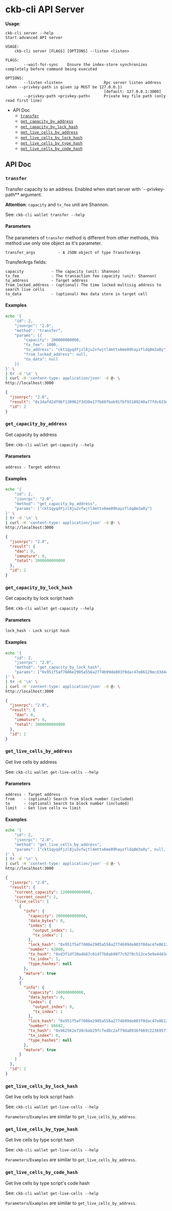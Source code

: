 # ckb-cli API Server

**Usage**:
```
ckb-cli server --help
Start advanced API server

USAGE:
    ckb-cli server [FLAGS] [OPTIONS] --listen <listen>

FLAGS:
        --wait-for-sync    Ensure the index-store synchronizes completely before command being executed

OPTIONS:
        --listen <listen>                  Rpc server listen address (when --privkey-path is given ip MUST be 127.0.0.1)
                                           [default: 127.0.0.1:3000]
        --privkey-path <privkey-path>      Private key file path (only read first line)
```

* API Doc
  * [`transfer`](#transfer)
  * [`get_capacity_by_address`](#get_capacity_by_address)
  * [`get_capacity_by_lock_hash`](#get_capacity_by_lock_hash)
  * [`get_live_cells_by_address`](#get_live_cells_by_address)
  * [`get_live_cells_by_lock_hash`](#get_live_cells_by_lock_hash)
  * [`get_live_cells_by_type_hash`](#get_live_cells_by_type_hash)
  * [`get_live_cells_by_code_hash`](#get_live_cells_by_code_hash)


## API Doc

### `transfer`

Transfer capacity to an address. Enabled when start server with `--privkey-path** argument.

**Attention**: `capacity` and `tx_fee` unit are Shannon.

See: `ckb-cli wallet transfer --help`

#### Parameters
The parameters of `transfer` method is different from other methods, this method use only one object as it's parameter.

    transfer_args          - A JSON object of type TransferArgs

TransferArgs fields:

    capacity            - The capacity (unit: Shannon)
    tx_fee              - The transaction fee capacity (unit: Shannon)
    to_address          - Target address
    from_locked_address - (optional) The time locked multisig address to search live cells
    to_data             - (optional) Hex data store in target cell

#### Examples

```bash
echo '{
    "id": 2,
    "jsonrpc": "2.0",
    "method": "transfer",
    "params": [{
        "capacity": 200000000000,
        "tx_fee": 1000,
        "to_address": "ckt1qyqdfjzl8ju2vfwjtl4mttx6me09hayzfldq8m3a0y",
        "from_locked_address": null,
        "to_data": null
    }]
}' \
| tr -d '\n' \
| curl -H 'content-type: application/json' -d @- \
http://localhost:3000
```

```json
{
  "jsonrpc": "2.0",
  "result": "0x14afd2df9bf130962f3d30e17fb68fbab91fbf93189240a77fdc633dc39e6d5a",
  "id": 2
}
```


### `get_capacity_by_address`

Get capacity by address

See: `ckb-cli wallet get-capacity --help`

#### Parameters

    address - Target address

#### Examples

```bash
echo '{
    "id": 2,
    "jsonrpc": "2.0",
    "method": "get_capacity_by_address",
    "params": ["ckt1qyqdfjzl8ju2vfwjtl4mttx6me09hayzfldq8m3a0y"]
}' \
| tr -d '\n' \
| curl -H 'content-type: application/json' -d @- \
http://localhost:3000
```

```json
{
  "jsonrpc": "2.0",
  "result": {
    "dao": 0,
    "immature": 0,
    "total": 3000000009000
  },
  "id": 2
}
```


### `get_capacity_by_lock_hash`

Get capacity by lock script hash

See: `ckb-cli wallet get-capacity --help`

#### Parameters

    lock_hash - Lock script hash


#### Examples

```bash
echo '{
    "id": 2,
    "jsonrpc": "2.0",
    "method": "get_capacity_by_lock_hash",
    "params": ["0x951f5af7606e2905a556a2774b99de803f0dac47e06129ecd3d4c42243b290ed"]
}' \
| tr -d '\n' \
| curl -H 'content-type: application/json' -d @- \
http://localhost:3000
```

```json
{
  "jsonrpc": "2.0",
  "result": {
    "dao": 0,
    "immature": 0,
    "total": 3000000009000
  },
  "id": 2
}
```


### `get_live_cells_by_address`

Get live cells by address

See: `ckb-cli wallet get-live-cells --help`

#### Parameters

    address - Target address
    from    - (optional) Search from block number (included)
    to      - (optional) Search to block number (included)
    limit   - Get live cells <= limit


#### Examples

```bash
echo '{
    "id": 2,
    "jsonrpc": "2.0",
    "method": "get_live_cells_by_address",
    "params": ["ckt1qyqdfjzl8ju2vfwjtl4mttx6me09hayzfldq8m3a0y", null, null, 2]
}' \
| tr -d '\n' \
| curl -H 'content-type: application/json' -d @- \
http://localhost:3000
```

```json
{
  "jsonrpc": "2.0",
  "result": {
    "current_capacity": 2200000009000,
    "current_count": 2,
    "live_cells": [
      {
        "info": {
          "capacity": 2000000009000,
          "data_bytes": 0,
          "index": {
            "output_index": 1,
            "tx_index": 1
          },
          "lock_hash": "0x951f5af7606e2905a556a2774b99de803f0dac47e06129ecd3d4c42243b290ed",
          "number": 62800,
          "tx_hash": "0xd3f1df20a4b87c01d77b0ab9877c9270c512ce3e9a4443deb0eb685112fc24e5",
          "tx_index": 1,
          "type_hashes": null
        },
        "mature": true
      },
      {
        "info": {
          "capacity": 200000000000,
          "data_bytes": 0,
          "index": {
            "output_index": 0,
            "tx_index": 1
          },
          "lock_hash": "0x951f5af7606e2905a556a2774b99de803f0dac47e06129ecd3d4c42243b290ed",
          "number": 86682,
          "tx_hash": "0x962562e730cbab29fcfed8c2aff9da8936f669c2236957107da12c357d6847af",
          "tx_index": 0,
          "type_hashes": null
        },
        "mature": true
      }
    ]
  },
  "id": 2
}
```


### `get_live_cells_by_lock_hash`

Get live cells by lock script hash

See: `ckb-cli wallet get-live-cells --help`

`Parameters`/`Examples` are similar to `get_live_cells_by_address`.


### `get_live_cells_by_type_hash`

Get live cells by type script hash

See: `ckb-cli wallet get-live-cells --help`

`Parameters`/`Examples` are similar to `get_live_cells_by_address`.


### `get_live_cells_by_code_hash`

Get live cells by type script's code hash

See: `ckb-cli wallet get-live-cells --help`

`Parameters`/`Examples` are similar to `get_live_cells_by_address`.
